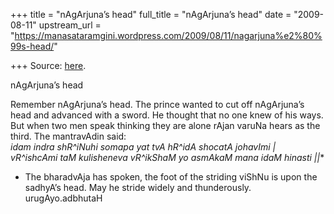 +++
title = "nAgArjuna’s head"
full_title = "nAgArjuna’s head"
date = "2009-08-11"
upstream_url = "https://manasataramgini.wordpress.com/2009/08/11/nagarjuna%e2%80%99s-head/"

+++
Source: [here](https://manasataramgini.wordpress.com/2009/08/11/nagarjuna%e2%80%99s-head/).

nAgArjuna’s head

Remember nAgArjuna’s head. The prince wanted to cut off nAgArjuna’s head and advanced with a sword. He thought that no one knew of his ways. But when two men speak thinking they are alone rAjan varuNa hears as the third. The mantravAdin said:  
*idam indra shR^iNuhi somapa yat tvA hR^idA shocatA johavImi \|  
vR^ishcAmi taM kulisheneva vR^ikShaM yo asmAkaM mana idaM hinasti \|\|**  
* The bharadvAja has spoken, the foot of the striding viShNu is upon the
sadhyA’s head. May he stride widely and thunderously. urugAyo.adbhutaH

